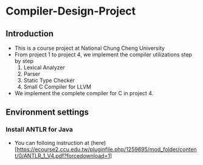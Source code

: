 # Compiler-Design-Project
## Introduction
- This is a course project at National Chung Cheng University
- From project 1 to project 4, we implement the compiler utilizations step by step
  1. Lexical Analyzer
  2. Parser
  3. Static Type Checker
  4. Small C Compiler for LLVM
- We implement the complete compiler for C in project 4.
## Environment settings
### Install ANTLR for Java
- You can folloing instruction at (here)[https://ecourse2.ccu.edu.tw/pluginfile.php/1259695/mod_folder/content/0/ANTLR_1_V4.pdf?forcedownload=1]
